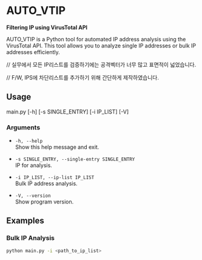 # AUTO_VTIP

**Filtering IP using VirusTotal API**

AUTO_VTIP is a Python tool for automated IP address analysis using the VirusTotal API. This tool allows you to analyze single IP addresses or bulk IP addresses efficiently.

// 실무에서 모든 IP리스트를 검증하기에는 공격벡터가 너무 많고 표면적이 넓었습니다.

// F/W, IPS에 차단리스트를 추가하기 위해 간단하게 제작하였습니다.

## Usage
main.py [-h] [-s SINGLE_ENTRY] [-i IP_LIST] [-V]


### Arguments

- `-h, --help`  
  Show this help message and exit.
  
- `-s SINGLE_ENTRY, --single-entry SINGLE_ENTRY`  
  IP for analysis.
  
- `-i IP_LIST, --ip-list IP_LIST`  
  Bulk IP address analysis.
  
- `-V, --version`  
  Show program version.

## Examples

### Bulk IP Analysis
```sh
python main.py -i <path_to_ip_list>